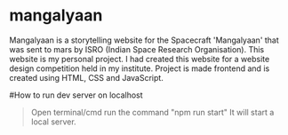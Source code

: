 # mangalyaan
Mangalyaan is a storytelling website for the Spacecraft 'Mangalyaan' that was sent to mars by ISRO (Indian Space Research Organisation).
This website is my personal project.
I had created this website for a website design competition held in my institute.
Project is made frontend and is created using HTML, CSS and JavaScript.

#How to run dev server on localhost
> Open terminal/cmd
> run the command "npm run start"
> It will start a local server.
